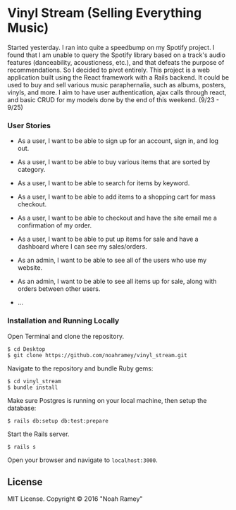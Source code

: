 # Vinyl Stream (Selling Everything Music)

Started yesterday. I ran into quite a speedbump on my Spotify project. I found that I am unable to query the Spotify library based on a track's audio features (danceability, acousticness, etc.), and that defeats the purpose of recommendations. So I decided to pivot entirely. This project is a web application built using the React framework with a Rails backend. It could be used to buy and sell various music paraphernalia, such as albums, posters, vinyls, and more. I aim to have user authentication, ajax calls through react, and basic CRUD for my models done by the end of this weekend. (9/23 - 9/25) 

### User Stories

* As a user, I want to be able to sign up for an account, sign in, and log out.

* As a user, I want to be able to buy various items that are sorted by category.

* As a user, I want to be able to search for items by keyword.

* As a user, I want to be able to add items to a shopping cart for mass checkout.

* As a user, I want to be able to checkout and have the site email me a confirmation of my order.

* As a user, I want to be able to put up items for sale and have a dashboard where I can see my sales/orders.

* As an admin, I want to be able to see all of the users who use my website.

* As an admin, I want to be able to see all items up for sale, along with orders between other users.

* ...

### Installation and Running Locally

Open Terminal and clone the repository.  
```
$ cd Desktop
$ git clone https://github.com/noahramey/vinyl_stream.git
```

Navigate to the repository and bundle Ruby gems:
```
$ cd vinyl_stream
$ bundle install
```

Make sure Postgres is running on your local machine, then setup the database:
```
$ rails db:setup db:test:prepare
```

Start the Rails server.
```
$ rails s
```

Open your browser and navigate to `localhost:3000`.


License
-------

MIT License. Copyright &copy; 2016 "Noah Ramey"
